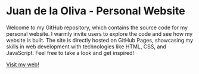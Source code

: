# Juan de la Oliva - Personal Website
Welcome to my GitHub repository, which contains the source code for my personal website. I warmly invite users to explore the code and see how my website is built. The site is directly hosted on GitHub Pages, showcasing my skills in web development with technologies like HTML, CSS, and JavaScript. Feel free to take a look and get inspired!

[Visit my web!](https://juandelaoliva.com/)
